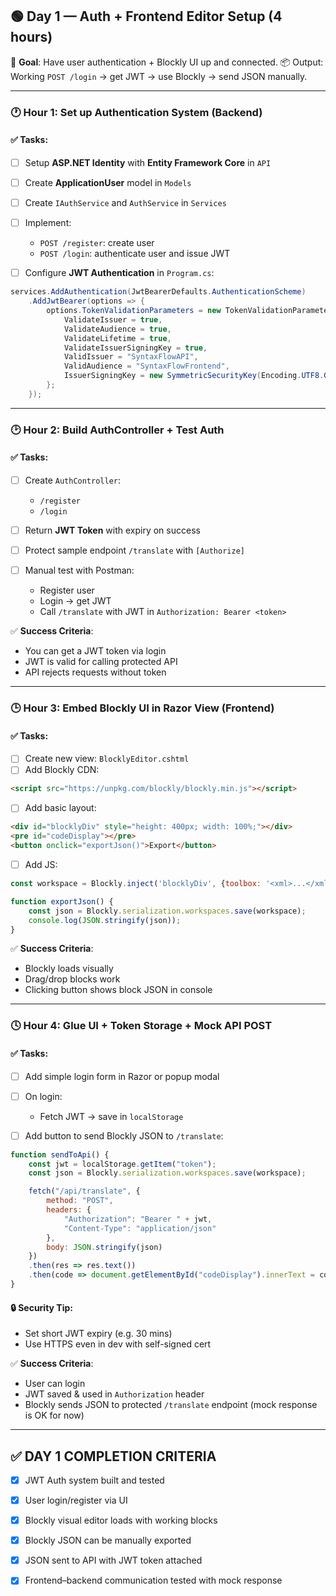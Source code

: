 ## 🟢 **Day 1 — Auth + Frontend Editor Setup (4 hours)**

🧭 **Goal**: Have user authentication + Blockly UI up and connected.
📦 Output: Working `POST /login` → get JWT → use Blockly → send JSON manually.

---

### 🕐 **Hour 1: Set up Authentication System (Backend)**

#### ✅ Tasks:

* [ ] Setup **ASP.NET Identity** with **Entity Framework Core** in `API`
* [ ] Create **ApplicationUser** model in `Models`
* [ ] Create `IAuthService` and `AuthService` in `Services`
* [ ] Implement:

  * `POST /register`: create user
  * `POST /login`: authenticate user and issue JWT
* [ ] Configure **JWT Authentication** in `Program.cs`:

```csharp
services.AddAuthentication(JwtBearerDefaults.AuthenticationScheme)
    .AddJwtBearer(options => {
        options.TokenValidationParameters = new TokenValidationParameters {
            ValidateIssuer = true,
            ValidateAudience = true,
            ValidateLifetime = true,
            ValidateIssuerSigningKey = true,
            ValidIssuer = "SyntaxFlowAPI",
            ValidAudience = "SyntaxFlowFrontend",
            IssuerSigningKey = new SymmetricSecurityKey(Encoding.UTF8.GetBytes("your-strong-jwt-secret"))
        };
    });
```

---

### 🕑 **Hour 2: Build AuthController + Test Auth**

#### ✅ Tasks:

* [ ] Create `AuthController`:

  * `/register`
  * `/login`
* [ ] Return **JWT Token** with expiry on success
* [ ] Protect sample endpoint `/translate` with `[Authorize]`
* [ ] Manual test with Postman:

  * Register user
  * Login → get JWT
  * Call `/translate` with JWT in `Authorization: Bearer <token>`

✅ **Success Criteria**:

* You can get a JWT token via login
* JWT is valid for calling protected API
* API rejects requests without token

---

### 🕒 **Hour 3: Embed Blockly UI in Razor View (Frontend)**

#### ✅ Tasks:

* [ ] Create new view: `BlocklyEditor.cshtml`
* [ ] Add Blockly CDN:

```html
<script src="https://unpkg.com/blockly/blockly.min.js"></script>
```

* [ ] Add basic layout:

```html
<div id="blocklyDiv" style="height: 400px; width: 100%;"></div>
<pre id="codeDisplay"></pre>
<button onclick="exportJson()">Export</button>
```

* [ ] Add JS:

```js
const workspace = Blockly.inject('blocklyDiv', {toolbox: '<xml>...</xml>'});

function exportJson() {
    const json = Blockly.serialization.workspaces.save(workspace);
    console.log(JSON.stringify(json));
}
```

✅ **Success Criteria**:

* Blockly loads visually
* Drag/drop blocks work
* Clicking button shows block JSON in console

---

### 🕓 **Hour 4: Glue UI + Token Storage + Mock API POST**

#### ✅ Tasks:

* [ ] Add simple login form in Razor or popup modal
* [ ] On login:

  * Fetch JWT → save in `localStorage`
* [ ] Add button to send Blockly JSON to `/translate`:

```js
function sendToApi() {
    const jwt = localStorage.getItem("token");
    const json = Blockly.serialization.workspaces.save(workspace);

    fetch("/api/translate", {
        method: "POST",
        headers: {
            "Authorization": "Bearer " + jwt,
            "Content-Type": "application/json"
        },
        body: JSON.stringify(json)
    })
    .then(res => res.text())
    .then(code => document.getElementById("codeDisplay").innerText = code);
}
```

#### 🔒 Security Tip:

* Set short JWT expiry (e.g. 30 mins)
* Use HTTPS even in dev with self-signed cert

✅ **Success Criteria**:

* User can login
* JWT saved & used in `Authorization` header
* Blockly sends JSON to protected `/translate` endpoint (mock response is OK for now)

---

## ✅ DAY 1 COMPLETION CRITERIA

* [x] JWT Auth system built and tested
* [x] User login/register via UI
* [x] Blockly visual editor loads with working blocks
* [x] Blockly JSON can be manually exported
* [x] JSON sent to API with JWT token attached
* [x] Frontend–backend communication tested with mock response

